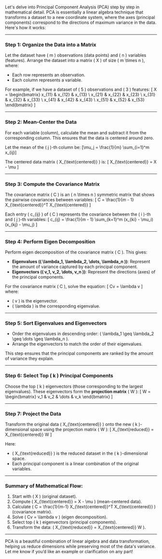 Let's delve into Principal Component Analysis (PCA) step by step in mathematical detail. PCA is essentially a linear algebra technique that transforms a dataset to a new coordinate system, where the axes (principal components) correspond to the directions of maximum variance in the data. Here's how it works:

---

### Step 1: Organize the Data into a Matrix
Let the dataset have \( m \) observations (data points) and \( n \) variables (features). Arrange the dataset into a matrix \( X \) of size \( m \times n \), where:
- Each row represents an observation.
- Each column represents a variable.

For example, if we have a dataset of \( 5 \) observations and \( 3 \) features:
\[
X =
\begin{bmatrix}
x_{11} & x_{12} & x_{13} \\
x_{21} & x_{22} & x_{23} \\
x_{31} & x_{32} & x_{33} \\
x_{41} & x_{42} & x_{43} \\
x_{51} & x_{52} & x_{53}
\end{bmatrix}
\]

---

### Step 2: Mean-Center the Data
For each variable (column), calculate the mean and subtract it from the corresponding column. This ensures that the data is centered around zero.

Let the mean of the \( j \)-th column be:
\[\mu_j = \frac{1}{m} \sum_{i=1}^m x_{ij}\]

The centered data matrix \( X_{\text{centered}} \) is:
\[
X_{\text{centered}} = X - \mu
\]

---

### Step 3: Compute the Covariance Matrix
The covariance matrix \( C \) is an \( n \times n \) symmetric matrix that shows the pairwise covariances between variables:
\[
C = \frac{1}{m - 1} X_{\text{centered}}^T X_{\text{centered}}
\]

Each entry \( c_{ij} \) of \( C \) represents the covariance between the \( i \)-th and \( j \)-th variables:
\[
c_{ij} = \frac{1}{m - 1} \sum_{k=1}^m (x_{ki} - \mu_i)(x_{kj} - \mu_j)
\]

---

### Step 4: Perform Eigen Decomposition
Perform eigen decomposition of the covariance matrix \( C \). This gives:
- **Eigenvalues (\( \lambda_1, \lambda_2, \dots, \lambda_n \))**: Represent the amount of variance captured by each principal component.
- **Eigenvectors (\( v_1, v_2, \dots, v_n \))**: Represent the directions (axes) of the principal components.

For the covariance matrix \( C \), solve the equation:
\[
Cv = \lambda v
\]
where:
- \( v \) is the eigenvector.
- \( \lambda \) is the corresponding eigenvalue.

---

### Step 5: Sort Eigenvalues and Eigenvectors
- Order the eigenvalues in descending order: \( \lambda_1 \geq \lambda_2 \geq \dots \geq \lambda_n \).
- Arrange the eigenvectors to match the order of their eigenvalues.

This step ensures that the principal components are ranked by the amount of variance they explain.

---

### Step 6: Select Top \( k \) Principal Components
Choose the top \( k \) eigenvectors (those corresponding to the largest eigenvalues). These eigenvectors form the **projection matrix** \( W \):
\[
W = \begin{bmatrix}
v_1 & v_2 & \dots & v_k
\end{bmatrix}
\]

---

### Step 7: Project the Data
Transform the original data \( X_{\text{centered}} \) onto the new \( k \)-dimensional space using the projection matrix \( W \):
\[
X_{\text{reduced}} = X_{\text{centered}} W
\]

Here:
- \( X_{\text{reduced}} \) is the reduced dataset in the \( k \)-dimensional space.
- Each principal component is a linear combination of the original variables.

---

### Summary of Mathematical Flow:
1. Start with \( X \) (original dataset).
2. Compute \( X_{\text{centered}} = X - \mu \) (mean-centered data).
3. Calculate \( C = \frac{1}{m-1} X_{\text{centered}}^T X_{\text{centered}} \) (covariance matrix).
4. Solve \( Cv = \lambda v \) (eigen decomposition).
5. Select top \( k \) eigenvectors (principal components).
6. Transform the data: \( X_{\text{reduced}} = X_{\text{centered}} W \).

---

PCA is a beautiful combination of linear algebra and data transformation, helping us reduce dimensions while preserving most of the data's variance. Let me know if you’d like an example or clarification on any part!
